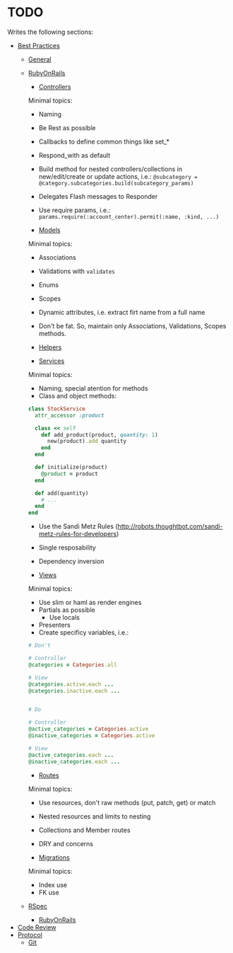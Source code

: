 # TODO

Writes the following sections:

* [Best Practices](/best-practices)
  * [General](/best-practices/README.md)
  * [RubyOnRails](/best-practices/rubyonrails/README.md)
    * [Controllers](/best-practices/rubyonrails/controllers/README.md)

    Minimal topics:
      * Naming
      * Be Rest as possible
      * Callbacks to define common things like set_*
      * Respond_with as default
      * Build method for nested controllers/collections in new/edit/create or update actions, i.e.: `@subcategory = @category.subcategories.build(subcategory_params)`
      * Delegates Flash messages to Responder
      * Use require params, i.e.: `params.require(:account_center).permit(:name, :kind, ...)`

    * [Models](/best-practices/rubyonrails/models/README.md)

    Minimal topics:

      * Associations
      * Validations with `validates`
      * Enums
      * Scopes
      * Dynamic attributes, i.e. extract firt name from a full name
      * Don't be fat. So, maintain only Associations, Validations, Scopes methods.

    * [Helpers](/best-practices/rubyonrails/helpers/README.md)
    * [Services](/best-practices/rubyonrails/services/README.md)

    Minimal topics:

      * Naming, special atention for methods
      * Class and object methods:

      ```ruby
      class StockService
        attr_accessor :product

        class << self
          def add_product(product, quantity: 1)
            new(product).add quantity
          end
        end

        def initialize(product)
          @product = product
        end

        def add(quantity)
          # ...
        end
      end
      ```

      * Use the Sandi Metz Rules (http://robots.thoughtbot.com/sandi-metz-rules-for-developers)
      * Single resposability
      * Dependency inversion

    * [Views](/best-practices/rubyonrails/views/README.md)

    Minimal topics:

      * Use slim or haml as render engines
      * Partials as possible
        * Use locals
      * Presenters
      * Create specificy variables, i.e.:

      ```ruby
      # Don't

      # Controller
      @categories = Categories.all

      # View
      @categories.active.each ...
      @categories.inactive.each ...


      # Do

      # Controller
      @active_categories = Categories.active
      @inactive_categories = Categories.active

      # View
      @active_categories.each ...
      @inactive_categories.each ...

      ```


    * [Routes](/best-practices/rubyonrails/routes/README.md)

    Minimal topics:

      * Use resources, don't raw methods (put, patch, get) or match
      * Nested resources and limits to nesting
      * Collections and Member routes
      * DRY and concerns

    * [Migrations](/best-practices/rubyonrails/migrations/README.md)

    Minimal topics:

      * Index use
      * FK use

  * [RSpec](/best-practices/rspec/README.md)
    * [RubyOnRails](/best-practices/rspec/rubyonrails/README.md)
* [Code Review](/code-review)
* [Protocol](/protocol)
  * [Git](/protocol/git)
